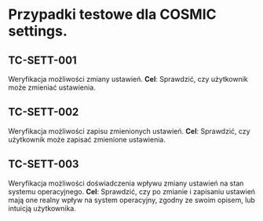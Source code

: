 # Przypadki testowe dla COSMIC settings.

## TC-SETT-001

Weryfikacja możliwości zmiany ustawień.
**Cel**: Sprawdzić, czy użytkownik może zmieniać ustawienia.

## TC-SETT-002

Weryfikacja możliwości zapisu zmienionych ustawień.
**Cel**: Sprawdzić, czy użytkownik może zapisać zmienione ustawienia.

## TC-SETT-003

Weryfikacja możliwości doświadczenia wpływu zmiany ustawień na stan systemu operacyjnego.
**Cel**: Sprawdzić, czy po zmianie i zapisaniu ustawień mają one realny wpływ na system operacyjny, zgodny ze swoim opisem, lub intuicją użytkownika.
